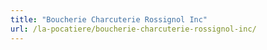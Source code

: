 ```yaml
---
title: "Boucherie Charcuterie Rossignol Inc"
url: /la-pocatiere/boucherie-charcuterie-rossignol-inc/
---
```

